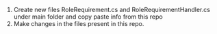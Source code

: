 1) Create new files RoleRequirement.cs and RoleRequirementHandler.cs under main folder and copy paste info from this repo
2) Make changes in the files present in this repo.
